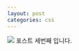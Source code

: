 ```yaml
---
layout: post
categories: css
---
```


<img src="{{ site.baseurl }}/images/pic03.jpg" class="fit image">
포스트 세번째 입니다.
